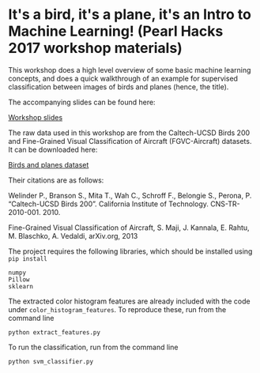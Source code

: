 # It's a bird, it's a plane, it's an Intro to Machine Learning! (Pearl Hacks 2017 workshop materials)

This workshop does a high level overview of some basic machine learning concepts, and does a quick walkthrough of an example for supervised classification between images of birds and planes (hence, the title).

The accompanying slides can be found here:

[Workshop slides](https://docs.google.com/presentation/d/1AUG3VCjR0dpea5s_XT5_E2it7llQWFmOngWC1fHcCbg/edit?usp=sharing)

The raw data used in this workshop are from the Caltech-UCSD Birds 200 and Fine-Grained Visual Classification of Aircraft (FGVC-Aircraft) datasets. It can be downloaded here:

[Birds and planes dataset](https://www.dropbox.com/s/7uyul7yyqwlyqzb/pearlhacks-ml-workshop-data.zip?dl=0)

Their citations are as follows:

Welinder P., Branson S., Mita T., Wah C., Schroff F., Belongie S., Perona, P. “Caltech-UCSD Birds 200”. California Institute of Technology. CNS-TR-2010-001. 2010.

Fine-Grained Visual Classification of Aircraft, S. Maji, J. Kannala, E. Rahtu, M. Blaschko, A. Vedaldi, arXiv.org, 2013

The project requires the following libraries, which should be installed using `pip install`
```
numpy
Pillow
sklearn
```

The extracted color histogram features are already included with the code under `color_histogram_features`. To reproduce these, run from the command line
```
python extract_features.py
```

To run the classification, run from the command line
```
python svm_classifier.py
```
